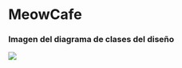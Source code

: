 # MeowCafe

### Imagen del diagrama de clases del diseño
<img src="diagrama/Diagrama de clases del diseño.jpg" >
